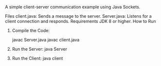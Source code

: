 A simple client-server communication example using Java Sockets.

Files
    client.java: Sends a message to the server.
    Server.java: Listens for a client connection and responds.
Requirements
    JDK 8 or higher.
How to Run
1) Compile the Code:
    
    javac Server.java
    javac client.java
2) Run the Server:
    java Server
3) Run the Client:
    java client

